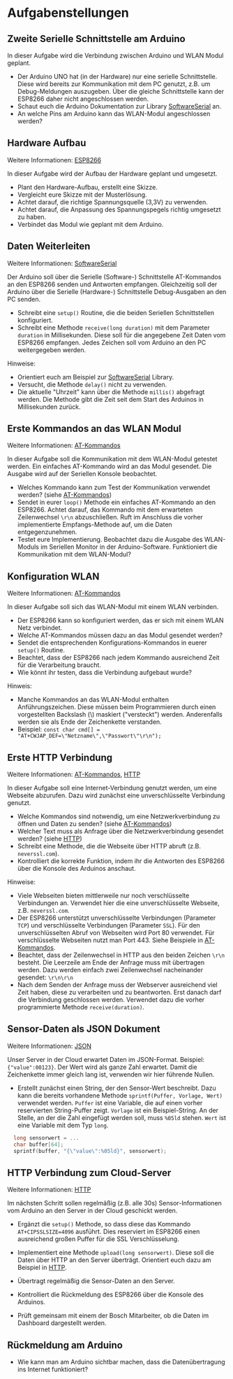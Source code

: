 # Aufgabenstellungen


## Zweite Serielle Schnittstelle am Arduino

In dieser Aufgabe wird die Verbindung zwischen Arduino und WLAN Modul geplant.

* Der Arduino UNO hat (in der Hardware) nur eine serielle Schnittstelle. Diese wird bereits zur Kommunikation mit dem PC genutzt, z.B. um Debug-Meldungen auszugeben. Über die gleiche Schnittstelle kann der ESP8266 daher nicht angeschlossen werden.
* Schaut euch die Arduino Dokumentation zur Library [SoftwareSerial](./SoftwareSerial.md) an.
* An welche Pins am Arduino kann das WLAN-Modul angeschlossen werden?


## Hardware Aufbau

Weitere Informationen: [ESP8266](ESP8266.md)

In dieser Aufgabe wird der Aufbau der Hardware geplant und umgesetzt.

* Plant den Hardware-Aufbau, erstellt eine Skizze. 
* Vergleicht eure Skizze mit der Musterlösung.
* Achtet darauf, die richtige Spannungsquelle (3,3V) zu verwenden.
* Achtet darauf, die Anpassung des Spannungspegels richtig umgesetzt zu haben.
* Verbindet das Modul wie geplant mit dem Arduino.


## Daten Weiterleiten
Weitere Informationen: [SoftwareSerial](./SoftwareSerial.md) 


Der Arduino soll über die Serielle (Software-) Schnittstelle AT-Kommandos an den ESP8266 senden und Antworten empfangen. Gleichzeitig soll der Arduino über die Serielle (Hardware-) Schnittstelle Debug-Ausgaben an den PC senden.
* Schreibt eine `setup()` Routine, die die beiden Seriellen Schnittstellen konfiguriert. 
* Schreibt eine Methode `receive(long duration)` mit dem Parameter `duration` in Millisekunden. Diese soll für die angegebene Zeit Daten vom ESP8266 empfangen. Jedes Zeichen soll vom Arduino an den PC weitergegeben werden. 

Hinweise:
* Orientiert euch am Beispiel zur [SoftwareSerial](./SoftwareSerial.md) Library.
* Versucht, die Methode `delay()` nicht zu verwenden.
* Die aktuelle "Uhrzeit" kann über die Methode `millis()` abgefragt werden. Die Methode gibt die Zeit seit  dem Start des Arduinos in Millisekunden zurück.
  

## Erste Kommandos an das WLAN Modul

Weitere Informationen: [AT-Kommandos](AT-Commands.md)

In dieser Aufgabe soll die Kommunikation mit dem WLAN-Modul getestet werden. Ein einfaches AT-Kommando wird an das Modul gesendet. Die Ausgabe wird auf der Seriellen Konsole beobachtet.

* Welches Kommando kann zum Test der Kommunikation verwendet werden?  (siehe [AT-Kommandos](AT-Commands.md))
* Sendet in eurer `loop()` Methode ein einfaches AT-Kommando an den ESP8266. Achtet darauf, das Kommando mit dem erwarteten Zeilenwechsel `\r\n` abzuschließen. Ruft im Anschluss die vorher implementierte Empfangs-Methode auf, um die Daten entgegenzunehmen.
* Testet eure Implementierung. Beobachtet dazu die Ausgabe des WLAN-Moduls im Seriellen Monitor in der Arduino-Software. Funktioniert die Kommunikation mit dem WLAN-Modul?


## Konfiguration WLAN

Weitere Informationen: [AT-Kommandos](AT-Commands.md)

In dieser Aufgabe soll sich das WLAN-Modul mit einem WLAN verbinden.

* Der ESP8266 kann so konfiguriert werden, das er sich mit einem WLAN Netz verbindet.
* Welche AT-Kommandos müssen dazu an das Modul gesendet werden?
* Sendet die entsprechenden Konfigurations-Kommandos in euerer `setup()` Routine.
* Beachtet, dass der ESP8266 nach jedem Kommando ausreichend Zeit für die Verarbeitung braucht.
* Wie könnt ihr testen, dass die Verbindung aufgebaut wurde?

Hinweis:
* Manche Kommandos an das WLAN-Modul enthalten Anführungszeichen. Diese müssen beim Programmieren durch einen vorgestellten Backslash (\\) maskiert ("versteckt") werden. Anderenfalls werden sie als Ende der Zeichenkette verstanden. 
* Beispiel: `const char cmd[] = "AT+CWJAP_DEF=\"Netzname\",\"Passwort\"\r\n");`

## Erste HTTP Verbindung

Weitere Informationen: [AT-Kommandos](AT-Commands.md), [HTTP](HTTP.md)

In dieser Aufgabe soll eine Internet-Verbindung genutzt werden, um eine Webseite abzurufen. Dazu wird zunächst eine unverschlüsselte Verbindung genutzt.

* Welche Kommandos sind notwendig, um eine Netzwerkverbindung zu öffnen und Daten zu senden? (siehe  [AT-Kommandos](AT-Commands.md))
* Welcher Text muss als Anfrage über die Netzwerkverbindung gesendet werden? (siehe [HTTP](HTTP.md))
* Schreibt eine Methode, die die Webseite über HTTP abruft (z.B. `neverssl.com`).
* Kontrolliert die korrekte Funktion, indem ihr die Antworten des ESP8266 über die Konsole des Arduinos anschaut.

Hinweise:
* Viele Webseiten bieten mittlerweile nur noch verschlüsselte Verbindungen an. Verwendet hier die eine unverschlüsselte Webseite, z.B. `neverssl.com`.
* Der ESP8266 unterstützt unverschlüsselte Verbindungen (Parameter `TCP`) und verschlüsselte Verbindungen (Parameter `SSL`). Für den unverschlüsselten Abruf von Webseiten wird Port 80 verwendet. Für verschlüsselte Webseiten nutzt man Port 443. Siehe Beispiele in [AT-Kommandos](AT-Commands.md).
* Beachtet, dass der Zeilenwechsel in HTTP aus den beiden Zeichen `\r\n` besteht. Die Leerzeile am Ende der Anfrage muss mit übertragen werden. Dazu werden einfach zwei Zeilenwechsel nacheinander gesendet: `\r\n\r\n`
* Nach dem Senden der Anfrage muss der Webserver ausreichend viel Zeit haben, diese zu verarbeiten und zu beantworten. Erst danach darf die Verbindung geschlossen werden. Verwendet dazu die vorher programmierte Methode `receive(duration)`.


## Sensor-Daten als JSON Dokument

Weitere Informationen: [JSON](JSON.md)

Unser Server in der Cloud erwartet Daten im JSON-Format. 
Beispiel: `{"value":00123}`. Der Wert wird als ganze Zahl erwartet. Damit die Zeichenkette immer gleich lang ist, verwenden wir hier führende Nullen.

* Erstellt zunächst einen String, der den Sensor-Wert beschreibt. Dazu kann die bereits vorhandene Methode `sprintf(Puffer, Vorlage, Wert)` verwendet werden. `Puffer` ist eine Variable, die auf einen vorher reservierten String-Puffer zeigt. `Vorlage` ist ein Beispiel-String. An der Stelle, an der die Zahl eingefügt werden soll, muss `%05ld` stehen. `Wert` ist eine Variable mit dem Typ `long`.

```C++
  long sensorwert = ...
  char buffer[64];
  sprintf(buffer, "{\"value\":%05ld}", sensorwert);
```


## HTTP Verbindung zum Cloud-Server

Weitere Informationen: [HTTP](HTTP.md)

Im nächsten Schritt sollen regelmäßig (z.B. alle 30s) Sensor-Informationen vom Arduino an den Server in der Cloud geschickt werden.

* Ergänzt die `setup()` Methode, so dass diese das Kommando `AT+CIPSSLSIZE=4096` ausführt. Dies reserviert im ESP8266 einen ausreichend großen Puffer für die SSL Verschlüsselung.


* Implementiert eine Methode `upload(long sensorwert)`. Diese soll die Daten über HTTP an den Server überträgt. Orientiert euch dazu am Beispiel in [HTTP](HTTP.md).

* Übertragt regelmäßig die Sensor-Daten an den Server.

* Kontrolliert die Rückmeldung des ESP8266 über die Konsole des Arduinos.

* Prüft gemeinsam mit einem der Bosch Mitarbeiter, ob die Daten im Dashboard dargestellt werden.

## Rückmeldung am Arduino

* Wie kann man am Arduino sichtbar machen, dass die Datenübertragung ins Internet funktioniert?
